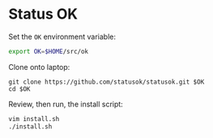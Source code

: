 # Status OK

Set the `OK` environment variable:

```sh
export OK=$HOME/src/ok
```

Clone onto laptop:

```
git clone https://github.com/statusok/statusok.git $OK
cd $OK
```

Review, then run, the install script:

```sh
vim install.sh
./install.sh
```
